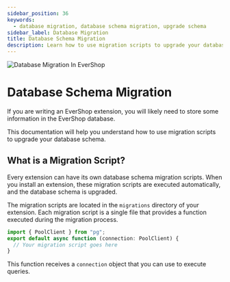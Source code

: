 ```yaml
---
sidebar_position: 36
keywords:
  - database migration, database schema migration, upgrade schema
sidebar_label: Database Migration
title: Database Schema Migration
description: Learn how to use migration scripts to upgrade your database schema
---
```


![Database Migration In EverShop](./img/data-fetching-evershop.png "Database Migration In EverShop")

# Database Schema Migration

If you are writing an EverShop extension, you will likely need to store some information in the EverShop database.

This documentation will help you understand how to use migration scripts to upgrade your database schema.

## What is a Migration Script?

Every extension can have its own database schema migration scripts. When you install an extension, these migration scripts are executed automatically, and the database schema is upgraded.

The migration scripts are located in the `migrations` directory of your extension. Each migration script is a single file that provides a function executed during the migration process.

```ts
import { PoolClient } from "pg";
export default async function (connection: PoolClient) {
  // Your migration script goes here
}
```

This function receives a `connection` object that you can use to execute queries.

